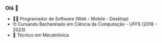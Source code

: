 ### Olá 👋

- 🧑‍💻 Programador de Software (Web - Mobile - Desktop)
- 🤓 Cursando Bacharelado em Ciência da Computação - UFFS (2018 - 2023)
- 🤖 Técnico em Mecatrônica


